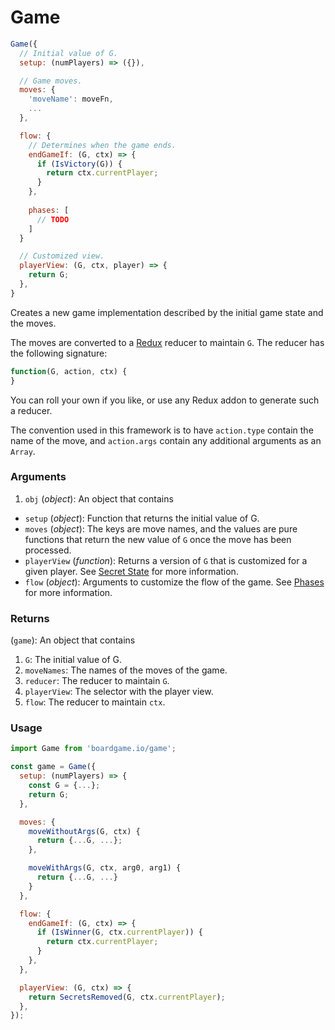 # Game

```js
Game({
  // Initial value of G.
  setup: (numPlayers) => ({}),

  // Game moves.
  moves: {
    'moveName': moveFn,
    ...
  },

  flow: {
    // Determines when the game ends.
    endGameIf: (G, ctx) => {
      if (IsVictory(G)) {
        return ctx.currentPlayer;
      }
    },
    
    phases: [
      // TODO
    ]
  }

  // Customized view.
  playerView: (G, ctx, player) => {
    return G;
  },
}
```

Creates a new game implementation described by the initial
game state and the moves.

The moves are converted to a [Redux](http://redux.js.org/docs/basics/Reducers.html) reducer to maintain `G`. The reducer has the following signature:

```js
function(G, action, ctx) {
}
```

You can roll your own if you like, or use any Redux
addon to generate such a reducer.

The convention used in this framework is to
have `action.type` contain the name of the move, and
`action.args` contain any additional arguments as an
`Array`.

### Arguments

1. `obj` (*object*): An object that contains

  - `setup` (*object*): Function that returns the initial value of G.
  - `moves` (*object*): The keys are move names, and the values
    are pure functions that return the new value of `G` once
    the move has been processed.
  - `playerView` (*function*): Returns a version of `G` that
    is customized for a given player. See [Secret State](/secret-state) for more information.
  - `flow` (*object*): Arguments to customize the flow of the game. See
    [Phases](/phases) for more information.

### Returns

(`game`): An object that contains
1. `G`: The initial value of G.
2. `moveNames`: The names of the moves of the game.
3. `reducer`: The reducer to maintain `G`.
4. `playerView`: The selector with the player view.
5. `flow`: The reducer to maintain `ctx`.

### Usage

```js
import Game from 'boardgame.io/game';

const game = Game({
  setup: (numPlayers) => {
    const G = {...};
    return G;
  },

  moves: {
    moveWithoutArgs(G, ctx) {
      return {...G, ...};
    },

    moveWithArgs(G, ctx, arg0, arg1) {
      return {...G, ...}
    }
  },

  flow: {
    endGameIf: (G, ctx) => {
      if (IsWinner(G, ctx.currentPlayer)) {
        return ctx.currentPlayer;
      }
    },
  },

  playerView: (G, ctx) => {
    return SecretsRemoved(G, ctx.currentPlayer);
  },
});
```
